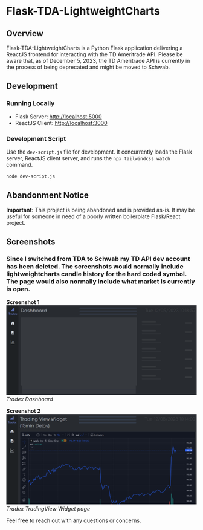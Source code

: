 # Flask-TDA-LightweightCharts

## Overview

Flask-TDA-LightweightCharts is a Python Flask application delivering a ReactJS frontend for interacting with the TD Ameritrade API. Please be aware that, as of December 5, 2023, the TD Ameritrade API is currently in the process of being deprecated and might be moved to Schwab.

## Development

### Running Locally

- Flask Server: [http://localhost:5000](http://localhost:5000)
- ReactJS Client: [http://localhost:3000](http://localhost:3000)

### Development Script

Use the `dev-script.js` file for development. It concurrently loads the Flask server, ReactJS client server, and runs the `npx tailwindcss watch` command.

```bash
node dev-script.js
```
## Abandonment Notice

**Important:** This project is being abandoned and is provided as-is. It may be useful for someone in need of a poorly written boilerplate Flask/React project.

## Screenshots
### Since I switched from TDA to Schwab my TD API dev account has been deleted. The screenshots would normally include lightweightcharts candle history for the hard coded symbol. The page would also normally include what market is currently is open.

**Screenshot 1**
![Tradex Dashboard](dashboard1.png)
*Tradex Dashboard*

**Screenshot 2**
![Tradex widget](widget.png)
*Tradex TradingView Widget page*

Feel free to reach out with any questions or concerns.
